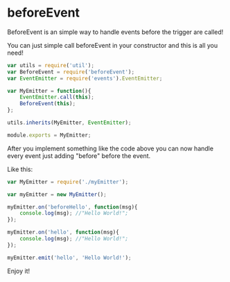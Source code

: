 beforeEvent
========

BeforeEvent is an simple way to handle events before the trigger are called!

You can just simple call beforeEvent in your constructor and this is all you need!

```javascript
var utils = require('util');
var BeforeEvent = require('beforeEvent');
var EventEmitter = require('events').EventEmitter;

var MyEmitter = function(){
	EventEmitter.call(this);
	BeforeEvent(this);
};

utils.inherits(MyEmitter, EventEmitter);

module.exports = MyEmitter;

```

After you implement something like the code above you can now handle every event just adding "before" before the event.

Like this:

```javascript
var MyEmitter = require('./myEmitter');

var myEmitter = new MyEmitter();

myEmitter.on('beforeHello', function(msg){
	console.log(msg); //"Hello World!";
});

myEmitter.on('hello', function(msg){
	console.log(msg); //"Hello World!";
});

myEmitter.emit('hello', 'Hello World!');

```

Enjoy it!
